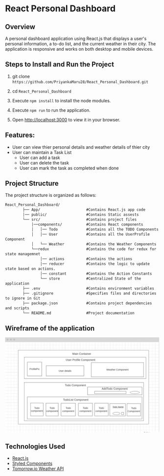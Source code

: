 # React Personal Dashboard

## Overview

A personal dashboard application using React.js that displays a user's personal information,
a to-do list, and the current weather in their city.
The application is responsive and works on both desktop and mobile devices.

## Steps to Install and Run the Project

1. git clone `https://github.com/PriyankaMaru28/React_Personal_Dashboard.git`

2. cd `React_Personal_Dashboard`

3. Execute `npm install` to install the node modules.

4. Execute `npm run` to run the application.

5. Open [http://localhost:3000](http://localhost:3000) to view it in your browser.

## Features:

- User can view thier personal details and weather details of thier city
- User can maintain a Task List
  - User can add a task
  - User can delete the task
  - User can mark the task as completed when done

## Project Structure

The project structure is organized as follows:

    React_Personal_Dashboard/
            ├── App/                     #Contains React.js app code
            │── public/                  #Contains Static assests
            └── src/                     #Contains project files
                │──components/           #Contains React components
                │   │── Todo             #Contains all the TODO Components
                │   │── User             #Contains all the UserProfile Component
                │   └── Weather          #Contains the Weather Components
                └──redux                 #Contains the code for redux for state managemnet
                    │── actions          #Contains the actions
                    │── reducer          #Contains the logic to update state based on actions.
                    │── constant         #Contains the Action Constants
                    └── store            #Centralized State of the application
            ├── .env                     #Contains environment variables
            ├── .gitignore               #Specifies files and directories to ignore in Git
            ├── package.json             #Contains project dependencies and scripts
            └── README.md                #Project documentation

## Wireframe of the application

![Wireframe of Personal Dashboard application](<Screenshot 2024-03-02 at 21.14.07.png>)

## Technologies Used

- [React.js](https://react.dev/)
- [Styled Components](https://styled-components.com/docs)
- [Tomorrow.io Weather API](https://docs.tomorrow.io/reference/weather-forecast)
